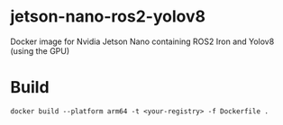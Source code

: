 # jetson-nano-ros2-yolov8
Docker image for Nvidia Jetson Nano containing ROS2 Iron and Yolov8 (using the GPU)

# Build
```
docker build --platform arm64 -t <your-registry> -f Dockerfile .
```
